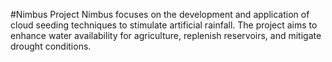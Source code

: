 #Nimbus Project Nimbus focuses on the development and application of cloud seeding techniques to stimulate artificial rainfall. The project aims to enhance water availability for agriculture, replenish reservoirs, and mitigate drought conditions.
